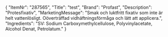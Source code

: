 {
  "ItemNr": "287565",
  "Title": "test",
  "Brand": "Profast",
  "Description": "Protesfixativ",
  "MarketingMessage": "Smak och luktfritt fixativ som inte är helt vattenlösligt. Oöverträffad vidhäftningsförmåga och lätt att applicera.",
  "Ingredients": "SV: Sodium Carboxymethylcellulose, Polyvinylacetate, Alcohol Denat, Petrolatum."
}